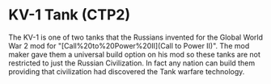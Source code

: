 # KV-1 Tank (CTP2)

The KV-1 is one of two tanks that the Russians invented for the Global World War 2 mod for "[Call%20to%20Power%20II](Call to Power II)". The mod maker gave them a universal build option on his mod so these tanks are not restricted to just the Russian Civilization. In fact any nation can build them providing that civilization had discovered the Tank warfare technology.
